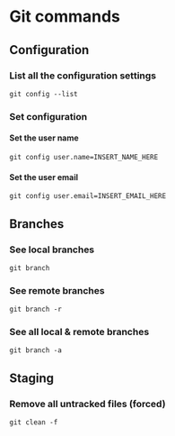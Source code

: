 # Git commands
## Configuration
### List all the configuration settings
```
git config --list
```
### Set configuration
#### Set the user name
```
git config user.name=INSERT_NAME_HERE
```
#### Set the user email
```
git config user.email=INSERT_EMAIL_HERE
```
## Branches
### See local branches
```
git branch
```
### See remote branches
```
git branch -r
```
### See all local & remote branches
```
git branch -a
```
## Staging
### Remove all untracked files (forced)
```
git clean -f
```

